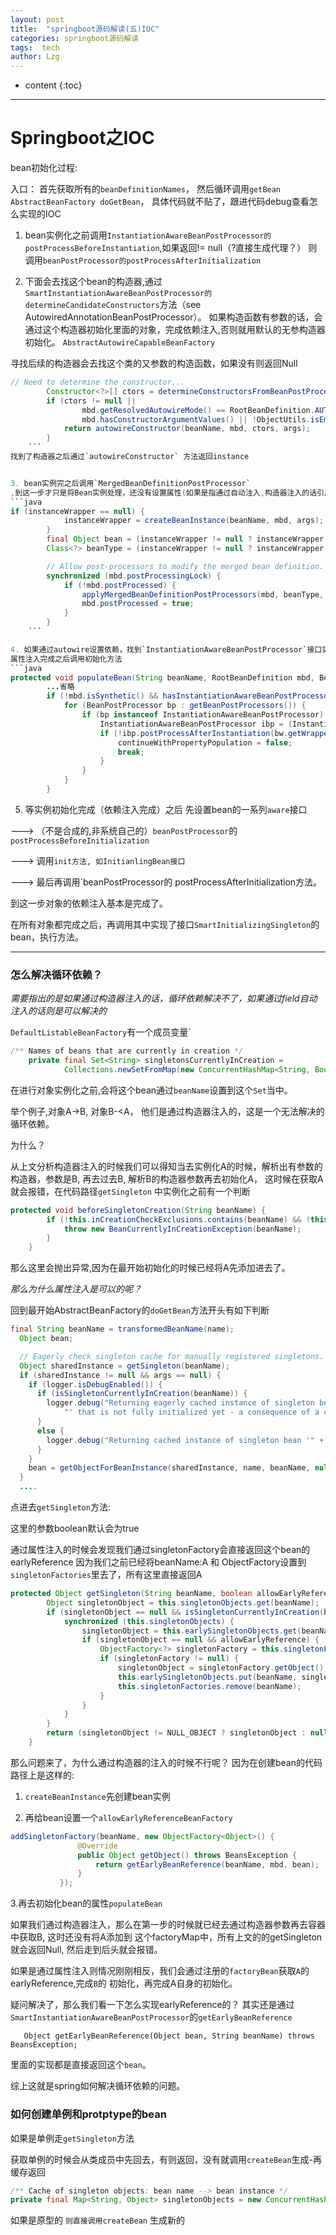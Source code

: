 ```yaml
---
layout: post
title:  "springboot源码解读(五)IOC"
categories: springboot源码解读
tags:  tech
author: Lzg
---
```


* content
{:toc}

---

 # Springboot之IOC


bean初始化过程:

入口：
首先获取所有的`beanDefinitionNames`， 然后循环调用`getBean`
`AbstractBeanFactory doGetBean`， 具体代码就不贴了，跟进代码debug查看怎么实现的IOC


1. bean实例化之前调用`InstantiationAwareBeanPostProcessor的 postProcessBeforeInstantiation`,如果返回!= null（?直接生成代理？） 则调用`beanPostProcessor的postProcessAfterInitialization`

2. 下面会去找这个bean的构造器,通过`SmartInstantiationAwareBeanPostProcessor的determineCandidateConstructors`方法（see AutowiredAnnotationBeanPostProcessor）。
如果构造函数有参数的话，会通过这个构造器初始化里面的对象，完成依赖注入,否则就用默认的无参构造器初始化。
`AbstractAutowireCapableBeanFactory`

寻找后续的构造器会去找这个类的又参数的构造函数，如果没有则返回Null

```java
// Need to determine the constructor...
		Constructor<?>[] ctors = determineConstructorsFromBeanPostProcessors(beanClass, beanName);
		if (ctors != null ||
				mbd.getResolvedAutowireMode() == RootBeanDefinition.AUTOWIRE_CONSTRUCTOR ||
				mbd.hasConstructorArgumentValues() || !ObjectUtils.isEmpty(args))  {
			return autowireConstructor(beanName, mbd, ctors, args);
		}
    ```
找到了构造器之后通过`autowireConstructor` 方法返回instance


3. bean实例完之后调用`MergedBeanDefinitionPostProcessor`
,到这一步才只是将Bean实例处理，还没有设置属性(如果是指通过自动注入,构造器注入的话引用已经设置完成)
```java
if (instanceWrapper == null) {
			instanceWrapper = createBeanInstance(beanName, mbd, args);
		}
		final Object bean = (instanceWrapper != null ? instanceWrapper.getWrappedInstance() : null);
		Class<?> beanType = (instanceWrapper != null ? instanceWrapper.getWrappedClass() : null);

		// Allow post-processors to modify the merged bean definition.
		synchronized (mbd.postProcessingLock) {
			if (!mbd.postProcessed) {
				applyMergedBeanDefinitionPostProcessors(mbd, beanType, beanName);
				mbd.postProcessed = true;
			}
		}
    ```

4. 如果通过autowire设置依赖，找到`InstantiationAwareBeanPostProcessor`接口实现, 具体通过`AutowiredAnnotationBeanPostProcessor` beanPostProcessor实现， 本质还是找到需要的bean,再去容器中`getBean`
属性注入完成之后调用初始化方法
```java
protected void populateBean(String beanName, RootBeanDefinition mbd, BeanWrapper bw) {
	    ...省略
		if (!mbd.isSynthetic() && hasInstantiationAwareBeanPostProcessors()) {
			for (BeanPostProcessor bp : getBeanPostProcessors()) {
				if (bp instanceof InstantiationAwareBeanPostProcessor) {
					InstantiationAwareBeanPostProcessor ibp = (InstantiationAwareBeanPostProcessor) bp;
					if (!ibp.postProcessAfterInstantiation(bw.getWrappedInstance(), beanName)) {
						continueWithPropertyPopulation = false;
						break;
					}
				}
			}
		}
```


5. 等实例初始化完成（依赖注入完成）之后 先设置bean的一系列`aware`接口

  ---> （不是合成的,非系统自己的）`beanPostProcessor`的`postProcessBeforeInitialization`

 ---> 调用`init方法, 如InitianlingBean接口`

 ---> 最后再调用`beanPostProcessor的 postProcessAfterInitialization方法。

到这一步对象的依赖注入基本是完成了。

在所有对象都完成之后，再调用其中实现了接口`SmartInitializingSingleton`的bean，执行方法。

 ---

### 怎么解决循环依赖？

*需要指出的是如果通过构造器注入的话，循环依赖解决不了，如果通过field自动注入的话则是可以解决的*


`DefaultListableBeanFactory`有一个成员变量`
```java
/** Names of beans that are currently in creation */
	private final Set<String> singletonsCurrentlyInCreation =
			Collections.newSetFromMap(new ConcurrentHashMap<String, Boolean>(16));`
```

在进行对象实例化之前,会将这个bean通过`beanName`设置到这个`Set`当中。

举个例子,对象A->B, 对象B-<A， 他们是通过构造器注入的，这是一个无法解决的循环依赖。

为什么？

从上文分析构造器注入的时候我们可以得知当去实例化A的时候，解析出有参数的构造器，参数是B,
再去过去B, 解析B的构造器参数再去初始化A， 这时候在获取A就会报错，在代码路径`getSingleton`
中实例化之前有一个判断
```java
protected void beforeSingletonCreation(String beanName) {
		if (!this.inCreationCheckExclusions.contains(beanName) && !this.singletonsCurrentlyInCreation.add(beanName)) {
			throw new BeanCurrentlyInCreationException(beanName);
		}
	}
```
那么这里会抛出异常,因为在最开始初始化的时候已经将A先添加进去了。


*那么为什么属性注入是可以的呢？*

回到最开始AbstractBeanFactory的`doGetBean`方法开头有如下判断

```java
final String beanName = transformedBeanName(name);
  Object bean;

  // Eagerly check singleton cache for manually registered singletons.
  Object sharedInstance = getSingleton(beanName);
  if (sharedInstance != null && args == null) {
    if (logger.isDebugEnabled()) {
      if (isSingletonCurrentlyInCreation(beanName)) {
        logger.debug("Returning eagerly cached instance of singleton bean '" + beanName +
            "' that is not fully initialized yet - a consequence of a circular reference");
      }
      else {
        logger.debug("Returning cached instance of singleton bean '" + beanName + "'");
      }
    }
    bean = getObjectForBeanInstance(sharedInstance, name, beanName, null);
  }
  ....
```

点进去`getSingleton`方法:

这里的参数boolean默认会为true

通过属性注入的时候会发现我们通过singletonFactory会直接返回这个bean的earlyReference
因为我们之前已经将beanName:A 和 ObjectFactory设置到`singletonFactories`里去了，所有这里直接返回A
```java
protected Object getSingleton(String beanName, boolean allowEarlyReference) {
		Object singletonObject = this.singletonObjects.get(beanName);
		if (singletonObject == null && isSingletonCurrentlyInCreation(beanName)) {
			synchronized (this.singletonObjects) {
				singletonObject = this.earlySingletonObjects.get(beanName);
				if (singletonObject == null && allowEarlyReference) {
					ObjectFactory<?> singletonFactory = this.singletonFactories.get(beanName);
					if (singletonFactory != null) {
						singletonObject = singletonFactory.getObject();
						this.earlySingletonObjects.put(beanName, singletonObject);
						this.singletonFactories.remove(beanName);
					}
				}
			}
		}
		return (singletonObject != NULL_OBJECT ? singletonObject : null);
	}

```

  那么问题来了，为什么通过构造器的注入的时候不行呢？
  因为在创建bean的代码路径上是这样的:

 1. `createBeanInstance`先创建bean实例

 2. 再给bean设置一个`allowEarlyReferenceBeanFactory`
 ```java
 addSingletonFactory(beanName, new ObjectFactory<Object>() {
				@Override
				public Object getObject() throws BeansException {
					return getEarlyBeanReference(beanName, mbd, bean);
				}
			});
```
3.再去初始化bean的属性`populateBean`

如果我们通过构造器注入，那么在第一步的时候就已经去通过构造器参数再去容器中获取B, 这时还没有将A添加到
这个factoryMap中，所有上文的的getSingleton就会返回Null, 然后走到后头就会报错。

如果是通过属性注入则情况刚刚相反，我们会通过注册的`factoryBean`获取`A`的earlyReference,完成`B`的
初始化，再完成A自身的初始化。

疑问解决了，那么我们看一下怎么实现earlyReference的？
其实还是通过`SmartInstantiationAwareBeanPostProcessor`的`getEarlyBeanReference`

`	Object getEarlyBeanReference(Object bean, String beanName) throws BeansException;`

里面的实现都是直接返回这个`bean`。

综上这就是spring如何解决循环依赖的问题。



### 如何创建单例和protptype的bean

  如果是单例走`getSingleton`方法

获取单例的时候会从类成员中先回去，有则返回，没有就调用`createBean`生成-再缓存返回
```java
/** Cache of singleton objects: bean name --> bean instance */
private final Map<String, Object> singletonObjects = new ConcurrentHashMap<String, Object>(256);
```

如果是原型的
`则直接调用createBean` 生成新的
